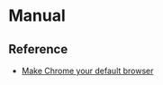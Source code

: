 # Manual

## Reference

- [Make Chrome your default browser](https://support.google.com/chrome/answer/95417?hl=en&co=GENIE.Platform%3DDesktop&sjid=10016931078510971614-AP&oco=0#zippy=%2Cwindows)

